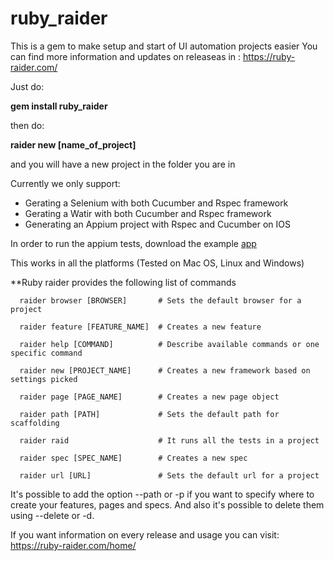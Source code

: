 # ruby_raider
This is a gem to make setup and start of UI automation projects easier 
You can find more information and updates on releaseas in : https://ruby-raider.com/

Just do:

**gem install ruby_raider**

then do: 

**raider new [name_of_project]** 

and you will have a new project in the folder you are in

Currently we only support:

* Gerating a Selenium with both Cucumber and Rspec framework
* Gerating a Watir with both Cucumber and Rspec framework
* Generating an Appium project with Rspec and Cucumber on IOS

In order to run the appium tests, download the example [app](https://github.com/cloudgrey-io/the-app/releases/tag/v1.10.0)

This works in all the platforms (Tested on Mac OS, Linux and Windows)

**Ruby raider provides the following list of commands
```
  raider browser [BROWSER]       # Sets the default browser for a project

  raider feature [FEATURE_NAME]  # Creates a new feature
  
  raider help [COMMAND]          # Describe available commands or one specific command
  
  raider new [PROJECT_NAME]      # Creates a new framework based on settings picked
  
  raider page [PAGE_NAME]        # Creates a new page object
  
  raider path [PATH]             # Sets the default path for scaffolding
  
  raider raid                    # It runs all the tests in a project
  
  raider spec [SPEC_NAME]        # Creates a new spec
  
  raider url [URL]               # Sets the default url for a project
```

It's possible to add the option --path or -p if you want to specify where to create your features, pages and specs.
And also it's possible to delete them using --delete or -d.

If you want information on every release and usage you can visit:
https://ruby-raider.com/home/
